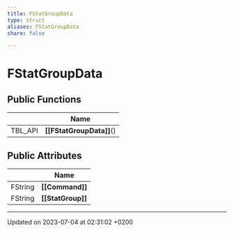 ```yaml
---
title: FStatGroupData
type: struct
aliases: FStatGroupData
share: false

---
```


# FStatGroupData





## Public Functions

|                | Name           |
| -------------- | -------------- |
| TBL_API | **[[FStatGroupData]]**() |

## Public Attributes

|                | Name           |
| -------------- | -------------- |
| FString | **[[Command]]**  |
| FString | **[[StatGroup]]**  |

-------------------------------

Updated on 2023-07-04 at 02:31:02 +0200